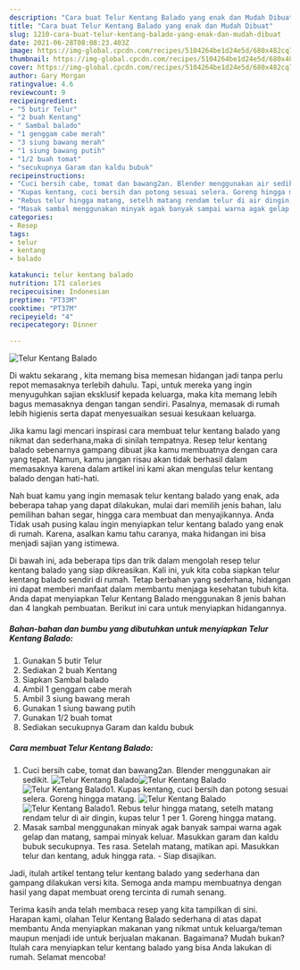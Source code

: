 ```yaml
---
description: "Cara buat Telur Kentang Balado yang enak dan Mudah Dibuat"
title: "Cara buat Telur Kentang Balado yang enak dan Mudah Dibuat"
slug: 1210-cara-buat-telur-kentang-balado-yang-enak-dan-mudah-dibuat
date: 2021-06-28T08:08:23.403Z
image: https://img-global.cpcdn.com/recipes/5104264be1d24e5d/680x482cq70/telur-kentang-balado-foto-resep-utama.jpg
thumbnail: https://img-global.cpcdn.com/recipes/5104264be1d24e5d/680x482cq70/telur-kentang-balado-foto-resep-utama.jpg
cover: https://img-global.cpcdn.com/recipes/5104264be1d24e5d/680x482cq70/telur-kentang-balado-foto-resep-utama.jpg
author: Gary Morgan
ratingvalue: 4.6
reviewcount: 9
recipeingredient:
- "5 butir Telur"
- "2 buah Kentang"
- " Sambal balado"
- "1 genggam cabe merah"
- "3 siung bawang merah"
- "1 siung bawang putih"
- "1/2 buah tomat"
- "secukupnya Garam dan kaldu bubuk"
recipeinstructions:
- "Cuci bersih cabe, tomat dan bawang2an. Blender menggunakan air sedikit."
- "Kupas kentang, cuci bersih dan potong sesuai selera. Goreng hingga matang."
- "Rebus telur hingga matang, setelh matang rendam telur di air dingin, kupas telur 1 per 1. Goreng hingga matang."
- "Masak sambal menggunakan minyak agak banyak sampai warna agak gelap dan matang, sampai minyak keluar. Masukkan garam dan kaldu bubuk secukupnya. Tes rasa. Setelah matang, matikan api. Masukkan telur dan kentang, aduk hingga rata. Siap disajikan."
categories:
- Resep
tags:
- telur
- kentang
- balado

katakunci: telur kentang balado 
nutrition: 171 calories
recipecuisine: Indonesian
preptime: "PT33M"
cooktime: "PT37M"
recipeyield: "4"
recipecategory: Dinner

---
```



![Telur Kentang Balado](https://img-global.cpcdn.com/recipes/5104264be1d24e5d/680x482cq70/telur-kentang-balado-foto-resep-utama.jpg)

Di waktu  sekarang , kita memang bisa memesan hidangan jadi tanpa perlu repot memasaknya terlebih dahulu. Tapi, untuk mereka yang ingin menyuguhkan sajian eksklusif kepada keluarga, maka kita memang lebih bagus memasaknya dengan tangan sendiri. Pasalnya, memasak di rumah lebih higienis serta dapat menyesuaikan sesuai kesukaan keluarga.

Jika kamu lagi mencari inspirasi cara membuat telur kentang balado yang nikmat dan sederhana,maka di sinilah tempatnya. Resep telur kentang balado  sebenarnya gampang dibuat jika kamu membuatnya dengan cara yang tepat. Namun, kamu jangan risau akan tidak berhasil dalam memasaknya 
karena dalam artikel ini kami akan mengulas telur kentang balado dengan hati-hati.  



Nah buat kamu yang ingin memasak telur kentang balado yang enak, ada beberapa tahap yang dapat dilakukan, mulai dari memilih jenis bahan, lalu pemilihan bahan segar, hingga cara membuat dan menyajikannya. Anda Tidak usah pusing kalau ingin menyiapkan telur kentang balado yang enak di rumah. Karena, asalkan kamu  tahu caranya, maka hidangan ini bisa menjadi sajian yang istimewa.

Di bawah ini, ada beberapa tips dan trik dalam mengolah resep telur kentang balado yang siap dikreasikan. Kali ini, yuk kita coba siapkan telur kentang balado sendiri di rumah. Tetap berbahan yang sederhana, hidangan ini dapat memberi manfaat dalam membantu menjaga kesehatan tubuh kita. Anda dapat menyiapkan Telur Kentang Balado menggunakan 8 jenis bahan dan 4 langkah pembuatan. Berikut ini cara untuk menyiapkan hidangannya.

<!--inarticleads1-->

##### Bahan-bahan dan bumbu yang dibutuhkan untuk menyiapkan Telur Kentang Balado:

1. Gunakan 5 butir Telur
1. Sediakan 2 buah Kentang
1. Siapkan  Sambal balado
1. Ambil 1 genggam cabe merah
1. Ambil 3 siung bawang merah
1. Gunakan 1 siung bawang putih
1. Gunakan 1/2 buah tomat
1. Sediakan secukupnya Garam dan kaldu bubuk




<!--inarticleads2-->

##### Cara membuat Telur Kentang Balado:

1. Cuci bersih cabe, tomat dan bawang2an. Blender menggunakan air sedikit.
<img src="https://img-global.cpcdn.com/steps/7a26a095c4991ee4/160x128cq70/telur-kentang-balado-langkah-memasak-1-foto.jpg" alt="Telur Kentang Balado"><img src="https://img-global.cpcdn.com/steps/8e4017f36e48a8a3/160x128cq70/telur-kentang-balado-langkah-memasak-1-foto.jpg" alt="Telur Kentang Balado"><img src="https://img-global.cpcdn.com/steps/e3570655a24f6d86/160x128cq70/telur-kentang-balado-langkah-memasak-1-foto.jpg" alt="Telur Kentang Balado">1. Kupas kentang, cuci bersih dan potong sesuai selera. Goreng hingga matang.
<img src="https://img-global.cpcdn.com/steps/b2dfa84818ac088e/160x128cq70/telur-kentang-balado-langkah-memasak-2-foto.jpg" alt="Telur Kentang Balado"><img src="https://img-global.cpcdn.com/steps/19c56d091b18c966/160x128cq70/telur-kentang-balado-langkah-memasak-2-foto.jpg" alt="Telur Kentang Balado">1. Rebus telur hingga matang, setelh matang rendam telur di air dingin, kupas telur 1 per 1. Goreng hingga matang.
1. Masak sambal menggunakan minyak agak banyak sampai warna agak gelap dan matang, sampai minyak keluar. Masukkan garam dan kaldu bubuk secukupnya. Tes rasa. Setelah matang, matikan api. Masukkan telur dan kentang, aduk hingga rata. - Siap disajikan.




Jadi, itulah artikel tentang  telur kentang balado  yang sederhana dan gampang dilakukan versi kita. Semoga anda mampu membuatnya dengan hasil yang dapat membuat oreng tercinta di rumah senang. 

Terima kasih anda telah membaca resep yang kita tampilkan di sini. Harapan kami, olahan  Telur Kentang Balado sederhana di atas dapat membantu Anda menyiapkan makanan yang nikmat untuk keluarga/teman maupun menjadi ide untuk berjualan makanan. Bagaimana? Mudah bukan? Itulah cara menyiapkan telur kentang balado yang bisa Anda lakukan di rumah. Selamat mencoba!

